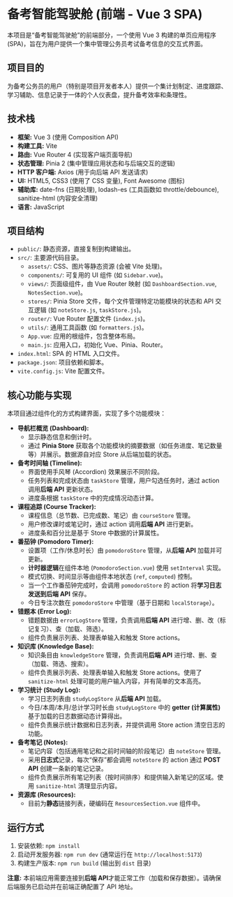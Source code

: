 # 备考智能驾驶舱 (前端 - Vue 3 SPA)

本项目是“备考智能驾驶舱”的前端部分，一个使用 Vue 3 构建的单页应用程序 (SPA)，旨在为用户提供一个集中管理公务员考试备考信息的交互式界面。

## 项目目的

为备考公务员的用户（特别是项目开发者本人）提供一个集计划制定、进度跟踪、学习辅助、信息记录于一体的个人仪表盘，提升备考效率和条理性。

## 技术栈

*   **框架:** Vue 3 (使用 Composition API)
*   **构建工具:** Vite
*   **路由:** Vue Router 4 (实现客户端页面导航)
*   **状态管理:** Pinia 2 (集中管理应用状态和与后端交互的逻辑)
*   **HTTP 客户端:** Axios (用于向后端 API 发送请求)
*   **UI:** HTML5, CSS3 (使用了 CSS 变量), Font Awesome (图标)
*   **辅助库:** date-fns (日期处理), lodash-es (工具函数如 throttle/debounce), sanitize-html (内容安全清理)
*   **语言:** JavaScript

## 项目结构

*   `public/`: 静态资源，直接复制到构建输出。
*   `src/`: 主要源代码目录。
    *   `assets/`: CSS、图片等静态资源 (会被 Vite 处理)。
    *   `components/`: 可复用的 UI 组件 (如 `Sidebar.vue`)。
    *   `views/`: 页面级组件，由 Vue Router 映射 (如 `DashboardSection.vue`, `NotesSection.vue`)。
    *   `stores/`: Pinia Store 文件，每个文件管理特定功能模块的状态和 API 交互逻辑 (如 `noteStore.js`, `taskStore.js`)。
    *   `router/`: Vue Router 配置文件 (`index.js`)。
    *   `utils/`: 通用工具函数 (如 `formatters.js`)。
    *   `App.vue`: 应用的根组件，包含整体布局。
    *   `main.js`: 应用入口，初始化 Vue、Pinia、Router。
*   `index.html`: SPA 的 HTML 入口文件。
*   `package.json`: 项目依赖和脚本。
*   `vite.config.js`: Vite 配置文件。

## 核心功能与实现

本项目通过组件化的方式构建界面，实现了多个功能模块：

*   **导航栏概览 (Dashboard):**
    *   显示静态信息和倒计时。
    *   通过 **Pinia Store** 获取各个功能模块的摘要数据（如任务进度、笔记数量等）并展示。数据源自对应 Store 从后端加载的状态。
*   **备考时间轴 (Timeline):**
    *   界面使用手风琴 (Accordion) 效果展示不同阶段。
    *   任务列表和完成状态由 `taskStore` 管理，用户勾选任务时，通过 action 调用**后端 API** 更新状态。
    *   进度条根据 `taskStore` 中的完成情况动态计算。
*   **课程追踪 (Course Tracker):**
    *   课程信息（总节数、已完成数、笔记）由 `courseStore` 管理。
    *   用户修改课时或笔记时，通过 action 调用**后端 API** 进行更新。
    *   进度条和百分比是基于 Store 中数据的计算属性。
*   **番茄钟 (Pomodoro Timer):**
    *   设置项（工作/休息时长）由 `pomodoroStore` 管理，从**后端 API** 加载并可更新。
    *   **计时器逻辑**在组件本地 (`PomodoroSection.vue`) 使用 `setInterval` 实现。
    *   模式切换、时间显示等由组件本地状态 (`ref`, `computed`) 控制。
    *   当一个工作番茄钟完成时，会调用 `pomodoroStore` 的 action 将**学习日志发送到后端 API** 保存。
    *   今日专注次数在 `pomodoroStore` 中管理（基于日期和 `localStorage`）。
*   **错题本 (Error Log):**
    *   错题数据由 `errorLogStore` 管理，负责调用**后端 API** 进行增、删、改（标记复习）、查（加载、筛选）。
    *   组件负责展示列表、处理表单输入和触发 Store actions。
*   **知识库 (Knowledge Base):**
    *   知识条目由 `knowledgeStore` 管理，负责调用**后端 API** 进行增、删、查（加载、筛选、搜索）。
    *   组件负责展示列表、处理表单输入和触发 Store actions。使用了 `sanitize-html` 处理可能的用户输入内容，并有简单的文本高亮。
*   **学习统计 (Study Log):**
    *   学习日志列表由 `studyLogStore` 从**后端 API** 加载。
    *   今日/本周/本月/总计学习时长由 `studyLogStore` 中的 **getter (计算属性)** 基于加载的日志数据动态计算得出。
    *   组件负责展示统计数据和日志列表，并提供调用 Store action 清空日志的功能。
*   **备考笔记 (Notes):**
    *   笔记内容（包括通用笔记和之前时间轴的阶段笔记）由 `noteStore` 管理。
    *   采用**日志式**记录，每次“保存”都会调用 `noteStore` 的 action 通过 **POST API** 创建一条新的笔记记录。
    *   组件负责展示所有笔记列表（按时间排序）和提供输入新笔记的区域。使用 `sanitize-html` 清理显示内容。
*   **资源库 (Resources):**
    *   目前为**静态**链接列表，硬编码在 `ResourcesSection.vue` 组件中。

## 运行方式

1.  安装依赖: `npm install`
2.  启动开发服务器: `npm run dev` (通常运行在 `http://localhost:5173`)
3.  构建生产版本: `npm run build` (输出到 `dist` 目录)

**注意:** 本前端应用需要连接到**后端 API**才能正常工作（加载和保存数据）。请确保后端服务已启动并在前端正确配置了 API 地址。